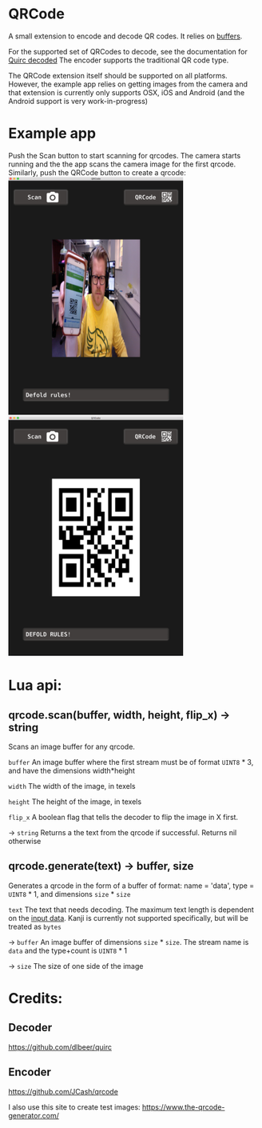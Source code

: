 # QRCode

A small extension to encode and decode QR codes.
It relies on [buffers](https://www.defold.com/ref/buffer/).

For the supported set of QRCodes to decode, see the documentation for [Quirc decoded](https://github.com/dlbeer/quirc)
The encoder supports the traditional QR code type.

The QRCode extension itself should be supported on all platforms. However, the example app relies on getting images from the camera
and that extension is currently only supports OSX, iOS and Android (and the Android support is very work-in-progress)

# Example app

Push the Scan button to start scanning for qrcodes. The camera starts running and the the app scans the
camera image for the first qrcode. Similarly, push the QRCode button to create a qrcode:
<br/>
<img src="screenshots/scan.png" width="350">
<img src="screenshots/create.png" width="350">

# Lua api:

## qrcode.scan(buffer, width, height, flip_x) -> string

Scans an image buffer for any qrcode.

  `buffer` An image buffer where the first stream must be of format `UINT8` * 3, and have the dimensions width*height

  `width` The width of the image, in texels

  `height` The height of the image, in texels

  `flip_x` A boolean flag that tells the decoder to flip the image in X first.

  -> `string` Returns a the text from the qrcode if successful. Returns nil otherwise

## qrcode.generate(text) -> buffer, size

Generates a qrcode in the form of a buffer of format: name = 'data', type = `UINT8` * 1, and dimensions `size` * `size`

  `text` The text that needs decoding. The maximum text length is dependent on the [input data](http://www.qrcode.com/en/about/version.html). Kanji is currently not supported specifically, but will be treated as `bytes`

  -> `buffer` An image buffer of dimensions `size` * `size`. The stream name is `data` and the type+count is `UINT8` * 1

  -> `size` The size of one side of the image

# Credits:

## Decoder

https://github.com/dlbeer/quirc

## Encoder

https://github.com/JCash/qrcode

I also use this site to create test images:
https://www.the-qrcode-generator.com/